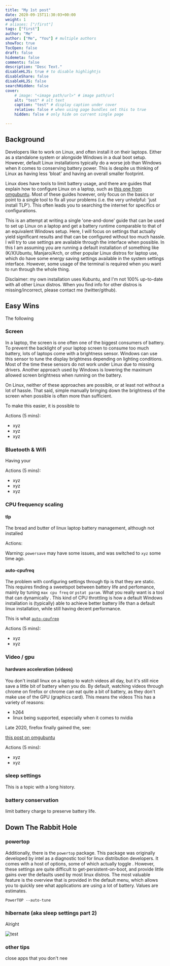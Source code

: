 ```yaml
---
title: "My 1st post"
date: 2020-09-15T11:30:03+00:00
weight: 1
# aliases: ["/first"]
tags: ["first"]
author: "Me"
author: ["Me", "You"] # multiple authors
showToc: true
TocOpen: false
draft: false
hidemeta: false
comments: false
description: "Desc Text."
disableHLJS: true # to disable highlightjs
disableShare: false
disableHLJS: false
searchHidden: false
cover:
    # image: "<image path/url>" # image path/url
    alt: "test" # alt text
    caption: "test" # display caption under cover
    relative: false # when using page bundles set this to true
    hidden: false # only hide on current single page

---
```

## Background

Developers like to work on Linux, and often install it on their laptops. Either as a standalone system or alongside Windows in a dual boot setup.
However, default Linux installations typically do a worse job than Windows
when it comes to conserving battery power.
This is despite us thinking of Linux as having less 'bloat' and
having an overall smaller footprint.

Linux does have tools to limit battery usage,
and there are guides that explain how to configure Linux on a laptop,
such as
[this one from omgubuntu](https://www.omgubuntu.co.uk/improve-battery-life-linux).
Most of these guides however,
only focus on the basics or
point to a single tool to fix all your problems
(i.e. the very unhelpful: 'just install TLP').
This often leads you to searching the internet for specifics or configurations.

This is an attempt at writing a single 'one-and-done' guide that
can be used to set up Linux on a laptop and
get a battery runtime comparable to that of an equivalent Windows setup.
Here, I will focus on settings that actually yield significant results
and that can be configured without too much hassle.
I will try to use settings are available through the interface when possible.
In this I am assuming you are running a default installation of something like
(K/X)Ubuntu, Manjaro/Arch, or other popular Linux distros for laptop use,
which do have some energy saving settings available in the
system settings interface.
However, some usage of the terminal is required when you want to
run through the whole thing.

Disclaimer: my own installation uses Kubuntu, and I'm not 100% up-to-date with all other Linux distros. When you find info for other distros is missing/incorrect, please contact me (twitter/github).

## Easy Wins
  
The following 
### Screen

In a laptop, the screen is one often one of the biggest consumers of battery.
To prevent the backlight of your laptop screen to consume too much battery,
lots of laptops come with a brightness sensor.
Windows can use this sensor to tune the display brightness depending on lighting conditions.
Most of the time these sensors do not work under Linux due to missing drivers.
Another approach used by Windows is lowering the maximum allowed screen brightness when
running on the battery.

On Linux, neither of these approaches are possible,
or at least not without a lot of hassle.
That said, simple manually bringing down the
brightness of the screen when possible is often more than sufficient.

To make this easier, it is possible to

Actions (5 mins):

- xyz
- xyz
- xyz

### Bluetooth & Wifi

Having your 

Actions  (5 mins):

- xyz
- xyz
- xyz

### CPU frequency scaling

#### tlp

The bread and butter of linux laptop battery management, although not installed 

Actions:

Warning: `powersave` may have some issues, and was switched to `xyz` some time ago.

#### auto-cpufreq

The problem with configuring settings through tlp is that they are static.
This requires finding a sweetspot between battery life and perfomance,
mainly by tuning `max cpu freq` or `pstat param`.
What you really want is a tool that can dynamically .
This kind of CPU throttling is how a default Windows installation is (typically) able to
achieve better battery life than a default linux installation,
while still having decent performance.

This is what [`auto-cpufreq`](https://github.com/AdnanHodzic/auto-cpufreq)

Actions (5 mins):
- xyz 
- xyz

### Video / gpu

#### hardware acceleration (videos)

You don't install linux on a laptop to watch videos all day,
but it's still nice save a little bit of battery when you do.
By default, watching videos through chrome on firefox or chrome can eat quite a bit of battery,
as they don't make use of the GPU (graphics card). 
This means the videos 
This has a variety of reasons:

- h264
- linux being supported, especially when it comes to nvidia

Late 2020, firefox finally gained the, see:

[this post on omgubuntu](https://www.omgubuntu.co.uk/2020/08/firefox-80-release-linux-gpu-acceleration)

Actions (5 mins):
- xyz
- xyz


<!---
TODO: does it even help?
do a few benchmarks on this.
-->

### sleep settings

This is a topic with a long history.

### battery conservation 

limit battery charge to preserve battery life.

## Down The Rabbit Hole

### powertop

Additionally, there is the `powertop` package.
This package was originally developed by intel as
a diagnostic tool for linux distribution developers.
It comes with a host of options,
some of which actually toggle .
However, these settings are quite difficult to get-persistent-on-boot,
and provide little gains over the defaults used by most linux distros.
The most valuable feature is the overview that is provided in the default menu,
which allows you to quickly see what applications are using a lot of battery.
Values are estimates.

`PowerTOP --auto-tune`

### hibernate (aka sleep settings part 2)

Alright

![test](/powertop_overview.png)

### other tips

close apps that you don't nee